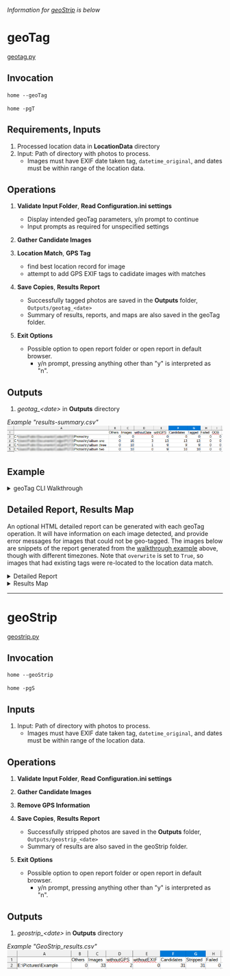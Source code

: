 *Information for [geoStrip](/docs/geoTag.md#geoStrip) is below*

# geoTag

[geotag.py](/src/GLU/geotag.py)

## Invocation

`home --geoTag`

`home -pgT`

## Requirements, Inputs

1.  Processed location data in **LocationData** directory
2.  Input: Path of directory with photos to process. 
	- Images must have EXIF date taken tag, `datetime_original`, and dates must be within range of the location data.
	
## Operations

1. **Validate Input Folder**, **Read Configuration.ini settings**
	- Display intended geoTag parameters, y/n prompt to continue
	- Input prompts as required for unspecified settings

2. **Gather Candidate Images**

3. **Location Match**, **GPS Tag**
	- find best location record for image
	- attempt to add GPS EXIF tags to cadidate images with matches
	
4. **Save Copies**, **Results Report**
	- Successfully tagged photos are saved in the **Outputs** folder, `Outputs/geotag_<date>`
	- Summary of results, reports, and maps are also saved in the geoTag folder.
	
5. **Exit Options**
	- Possible option to open report folder or open report in default browser.
		- y/n prompt, pressing anything other than "y" is interpreted as "n".

## Outputs

1. *geotag_\<date\>* in **Outputs** directory

*Example "results-summary.csv"*
![geoTag](/docs/images/geoTag_table.png)

## Example

<details>
  <summary>geoTag CLI Walkthrough</summary>
  
  ![geoTag](/docs/images/geoTag_tall.png)
</details>

## Detailed Report, Results Map

An optional HTML detailed report can be generated with each geoTag operation. It will have information on each image detected, and provide error messages for images that could not be geo-tagged. The images below are snippets of the report generated from the [walkthrough example](/docs/geoTag.md#example) above, though with different timezones. Note that `overwrite` is set to `True`, so images that had existing tags were re-located to the location data match.

<details>
  <summary>Detailed Report</summary>

**Summary table in detailed report**

![report0](/docs/images/geoTag_report_0.png)

**Folder Summary**

![report1](/docs/images/geoTag_report_1.png)

*Images with existing tags have a Map Link to directions*
  - **from:** existing tag 
  - **to:** location match

![report2](/docs/images/geoTag_report_2.png)

*Images without existing GPS info simply have a link to the matched location*

*Matches outside of the time and/or accuracy settings are marked with a red background*
</details>

<details>
  <summary>Results Map</summary>
	
**Results Map**

![report3](/docs/images/geoTag_report_3.png)

![report4](/docs/images/geoTag_report_4.png)

*Markers are placed at the location matches, lines are drawn from the previously tagged location, if applicable.*
</details>

---


# geoStrip

[geostrip.py](/src/GLU/geostrip.py)

## Invocation

`home --geoStrip`

`home -pgS`

## Inputs

1.  Input: Path of directory with photos to process. 
	- Images must have EXIF date taken tag, `datetime_original`, and dates must be within range of the location data.
	
## Operations

1. **Validate Input Folder**, **Read Configuration.ini settings**

2. **Gather Candidate Images**

3. **Remove GPS Information**
	
4. **Save Copies**, **Results Report**
	- Successfully stripped photos are saved in the **Outputs** folder, `Outputs/geostrip_<date>`
	- Summary of results are also saved in the geoStrip folder.
	
5. **Exit Options**
	- Possible option to open report folder or open report in default browser.
		- y/n prompt, pressing anything other than "y" is interpreted as "n".

## Outputs

1. *geostrip_\<date\>* in **Outputs** directory

*Example "GeoStrip_results.csv"*
![geoStrip](/docs/images/geoStrip_table.png)

